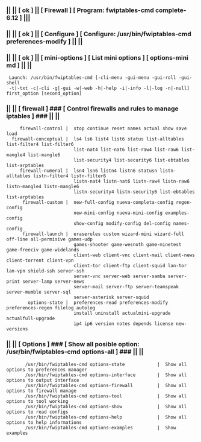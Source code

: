 ### || || [ ok ] || [ Firewall ] [ Program: fwiptables-cmd complete-6.12 ] |||
### || || [ ok ] || [ Configure ] [ Configure: /usr/bin/fwiptables-cmd preferences-modify ] || ||
### || || [ ok ] || [ mini-options ] [ List mini options ] [ options-mini md ] || ||
     Launch: /usr/bin/fwiptables-cmd [-cli-menu -gui-menu -gui-roll -gui-shell                                          
     -t|-txt -c|-cli -g|-gui -w|-web -h|-help -i|-info -l|-log -n|-null] first_option [second_option]        
### || || [ firewall ]  ### [  Control firewalls and rules to manage iptables ] ### || ||                
         firewall-control |  stop continue reset names actual show save load                              
      firewall-conceptual |  ls4 ls6 list4 list6 status list-alltables list-filter4 list-filter6          
                             list-nat4 list-nat6 list-raw4 list-raw6 list-mangle4 list-mangle6            
                             list-security4 list-security6 list-ebtables list-arptables                   
         firewall-numeral |  lsn4 lsn6 listn4 listn6 statusn listn-alltables listn-filter4 listn-filter6  
                             listn-nat4 listn-nat6 listn-raw4 listn-raw6 listn-mangle4 listn-mangle6      
                             listn-security4 listn-security6 list-ebtables list-arptables                 
          firewall-custom |  new-full-config nueva-completa-config regen-config                           
                             new-mini-config nueva-mini-config examples-config                            
                             show-config modify-config del-config names-config                            
          firewall-launch |  eraserules custom wizard-mini wizard-full off-line all-permisive games-udp   
                             games-shooter game-wesnoth game-minetest game-freeciv game-widelands         
                             client-web client-vnc client-mail client-news client-torrent client-vpn      
                             client-tor client-ftp client-squid lan-tor lan-vpn shield-ssh server-ssh     
                             server-vnc server-web server-samba server-print server-lamp server-news      
                             server-mail server-ftp server-teamspeak server-mumble server-sql             
                             server-asterisk server-squid                                                 
            options-state |  preferences-read preferences-modify preferences-regen filelog autolog        
                             install uninstall actualmini-upgrade actualfull-upgrade                      
                             ip4 ip6 version notes depends license new-versions                           
### || ||  [ Options ]  ### [  Show all posible option: /usr/bin/fwiptables-cmd options-all ] ### || ||      
           /usr/bin/fwiptables-cmd options-state            |  Show all options to preferences manager        
           /usr/bin/fwiptables-cmd options-interface        |  Show all options to output interface           
           /usr/bin/fwiptables-cmd options-firewall         |  Show all options to firewall manage            
           /usr/bin/fwiptables-cmd options-tool             |  Show all options to tool working               
           /usr/bin/fwiptables-cmd options-show             |  Show all options to read configs               
           /usr/bin/fwiptables-cmd options-help             |  Show all options to help informations          
           /usr/bin/fwiptables-cmd options-examples         |  Show examples                                  
